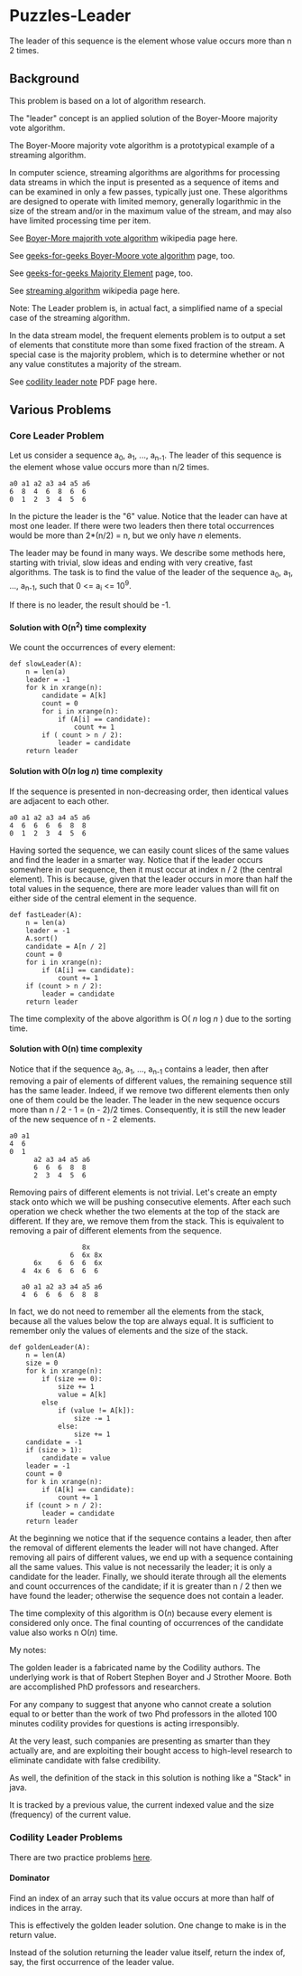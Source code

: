 # Puzzles-Leader

The leader of this sequence is the element whose value occurs more than n 2 times.

## Background

This problem is based on a lot of algorithm research.

The "leader" concept is an applied solution of the Boyer-Moore majority vote algorithm.

The Boyer-Moore majority vote algorithm is a prototypical example of a streaming algorithm.

In computer science, streaming algorithms are algorithms for processing data streams
in which the input is presented as a sequence of items and can be examined in only a few passes,
typically just one. These algorithms are designed to operate with limited memory,
generally logarithmic in the size of the stream and/or in the maximum value of the stream,
and may also have limited processing time per item.

See [Boyer-More majorith vote algorithm](https://en.wikipedia.org/wiki/Boyer%E2%80%93Moore_majority_vote_algorithm) wikipedia page here.

See [geeks-for-geeks Boyer-Moore vote algorithm](https://www.geeksforgeeks.org/boyer-moore-majority-voting-algorithm/) page, too.

See [geeks-for-geeks Majority Element](https://www.geeksforgeeks.org/majority-element/) page, too.

See [streaming algorithm](https://en.wikipedia.org/wiki/Streaming_algorithm) wikipedia page here.

Note: The Leader problem is, in actual fact, a simplified name of a special case of the streaming algorithm.

In the data stream model, the frequent elements problem is to output a set of elements that constitute more than some fixed fraction of the stream.
A special case is the majority problem, which is to determine whether or not any value constitutes a majority of the stream.

See [codility leader note](https://codility.com/media/train/6-Leader.pdf) PDF page here.

## Various Problems

### Core Leader Problem

Let us consider a sequence a<sub>0</sub>, a<sub>1</sub>, ..., a<sub>n-1</sub>.
The leader of this sequence is the element whose value occurs more than n/2 times.

```
a0 a1 a2 a3 a4 a5 a6
6  8  4  6  8  6  6
0  1  2  3  4  5  6
```

In the picture the leader is the "6" value.
Notice that the leader can have at most one leader.
If there were two leaders then there total occurrences would be more than 2*(n/2) = n,
but we only have *n* elements.

The leader may be found in many ways. We describe some methods here,
starting with trivial, slow ideas and ending with very creative, fast algorithms.
The task is to find the value of the leader of the sequence
a<sub>0</sub>, a<sub>1</sub>, ..., a<sub>n-1</sub>,
such that 0 <= a<sub>i</sub> <= 10<sup>9</sup>.

If there is no leader, the result should be -1.

#### Solution with O(n<sup>2</sup>) time complexity

We count the occurrences of every element:

```
def slowLeader(A):
    n = len(a)
    leader = -1
    for k in xrange(n):
        candidate = A[k]
        count = 0
        for i in xrange(n):
            if (A[i] == candidate):
                count += 1
        if ( count > n / 2):
            leader = candidate
    return leader
```

#### Solution with O(*n* log *n*) time complexity

If the sequence is presented in non-decreasing order,
then identical values are adjacent to each other.

```
a0 a1 a2 a3 a4 a5 a6
4  6  6  6  6  8  8
0  1  2  3  4  5  6
```

Having sorted the sequence, we can easily count slices of the same values
and find the leader in a smarter way.
Notice that if the leader occurs somewhere in our sequence,
then it must occur at index n / 2 (the central element).
This is because, given that the leader occurs in more than half
the total values in the sequence, there are more leader values
than will fit on either side of the central element in the sequence.

```
def fastLeader(A):
    n = len(a)
    leader = -1
    A.sort()
    candidate = A[n / 2]
    count = 0
    for i in xrange(n):
        if (A[i] == candidate):
            count += 1
    if (count > n / 2):
        leader = candidate
    return leader
```

The time complexity of the above algorithm is O( *n* log *n* ) due to the sorting time.

#### Solution with O(n) time complexity

Notice that if the sequence a<sub>0</sub>, a<sub>1</sub>, ..., a<sub>n-1</sub> contains a leader,
then after removing a pair of elements of different values, the remaining sequence still has the same leader.
Indeed, if we remove two different elements then only one of them could be the leader.
The leader in the new sequence occurs more than n / 2 - 1 = (n - 2)/2 times.
Consequently, it is still the new leader of the new sequence of n - 2 elements.

```
a0 a1
4  6
0  1
      a2 a3 a4 a5 a6
      6  6  6  8  8
      2  3  4  5  6
```

Removing pairs of different elements is not trivial.
Let's create an empty stack onto which we will be pushing consecutive elements.
After each such operation we check whether the two elements at the top of the stack are different.
If they are, we remove them from the stack.
This is equivalent to removing a pair of different elements from the sequence.

                      8x
                   6  6x 8x
          6x    6  6  6  6x
       4  4x 6  6  6  6  6

       a0 a1 a2 a3 a4 a5 a6
       4  6  6  6  6  8  8

In fact, we do not need to remember all the elements from the stack,
because all the values below the top are always equal.
It is sufficient to remember only the values of elements and the size of the stack.

```
def goldenLeader(A):
    n = len(A)
    size = 0
    for k in xrange(n):
        if (size == 0):
            size += 1
            value = A[k]
        else
            if (value != A[k]):
                size -= 1
            else:
                size += 1
    candidate = -1
    if (size > 1):
        candidate = value
    leader = -1
    count = 0
    for k in xrange(n):
        if (A[k] == candidate):
            count += 1
    if (count > n / 2):
        leader = candidate
    return leader
```

At the beginning we notice that if the sequence contains a leader,
then after the removal of different elements the leader will not have changed.
After removing all pairs of different values, we end up with a sequence containing all the same values.
This value is not necessarily the leader; it is only a candidate for the leader.
Finally, we should iterate through all the elements and count occurrences of the candidate;
if it is greater than n / 2 then we have found the leader;
otherwise the sequence does not contain a leader.

The time complexity of this algorithm is O(*n*) because every element is considered only once.
The final counting of occurrences of the candidate value also works n O(*n*) time.

My notes:

The golden leader is a fabricated name by the Codility authors.
The underlying work is that of Robert Stephen Boyer and J Strother Moore.
Both are accomplished PhD professors and researchers.

For any company to suggest that anyone who cannot create a solution equal to or better than
the work of two Phd professors in the alloted 100 minutes codility provides for questions
is acting irresponsibly.

At the very least, such companies are presenting as smarter than they actually are,
and are exploiting their bought access to high-level research to eliminate candidate with false credibility.

As well, the definition of the stack in this solution is nothing like a "Stack" in java.

It is tracked by a previous value, the current indexed value and the size (frequency) of the current value.

### Codility Leader Problems

There are two practice problems [here](https://app.codility.com/programmers/lessons/8-leader/).

#### Dominator

Find an index of an array such that its value occurs at more than half of indices in the array.

This is effectively the golden leader solution. One change to make is in the return value.

Instead of the solution returning the leader value itself, return the index of, say, the first occurrence of the leader value.


